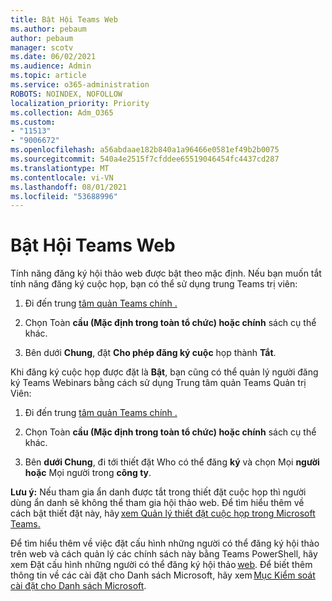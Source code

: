 ```yaml
---
title: Bật Hội Teams Web
ms.author: pebaum
author: pebaum
manager: scotv
ms.date: 06/02/2021
ms.audience: Admin
ms.topic: article
ms.service: o365-administration
ROBOTS: NOINDEX, NOFOLLOW
localization_priority: Priority
ms.collection: Adm_O365
ms.custom:
- "11513"
- "9006672"
ms.openlocfilehash: a56abdaae182b840a1a96466e0581ef49b2b0075
ms.sourcegitcommit: 540a4e2515f7cfddee65519046454fc4437cd287
ms.translationtype: MT
ms.contentlocale: vi-VN
ms.lasthandoff: 08/01/2021
ms.locfileid: "53688996"
---
```

# <a name="enable-teams-webinars"></a>Bật Hội Teams Web

Tính năng đăng ký hội thảo web được bật theo mặc định. Nếu bạn muốn tắt tính năng đăng ký cuộc họp, bạn có thể sử dụng trung Teams trị viên: 

1. Đi đến trung [tâm quản Teams chính .](https://admin.teams.microsoft.com/policies/meetings) 

2. Chọn Toàn **cầu (Mặc định trong toàn tổ chức) hoặc chính** sách cụ thể khác. 

3. Bên dưới **Chung**, đặt **Cho phép đăng ký cuộc** họp thành **Tắt**. 

Khi đăng ký cuộc họp được đặt là **Bật**, bạn cũng có thể quản lý người đăng ký Teams Webinars bằng cách sử dụng Trung tâm quản Teams Quản trị Viên: 

1. Đi đến trung [tâm quản Teams chính .](https://admin.teams.microsoft.com/policies/meetings) 

2. Chọn Toàn **cầu (Mặc định trong toàn tổ chức) hoặc chính** sách cụ thể khác. 

3. Bên **dưới Chung**, đi tới thiết đặt Who có thể đăng **ký** và chọn Mọi **người hoặc** Mọi người trong **công ty**. 

**Lưu ý:** Nếu tham gia ẩn danh được tắt trong thiết đặt cuộc họp thì người dùng ẩn danh sẽ không thể tham gia hội thảo web. Để tìm hiểu thêm về cách bật thiết đặt này, hãy [xem Quản lý thiết đặt cuộc họp trong Microsoft Teams.](/microsoftteams/meeting-settings-in-teams) 

Để tìm hiểu thêm về việc đặt cấu hình những người có thể đăng ký hội thảo trên web và cách quản lý các chính sách này bằng Teams PowerShell, hãy xem Đặt cấu hình những người có thể đăng ký hội thảo [web](/microsoftteams/set-up-webinars?source=docs#configure-who-can-register-for-webinars). Để biết thêm thông tin về các cài đặt cho Danh sách Microsoft, hãy xem [Mục Kiểm soát cài đặt cho Danh sách Microsoft](/sharepoint/control-lists). 